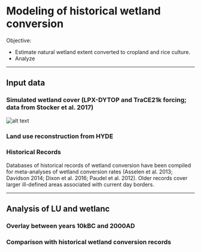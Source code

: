 # Modeling of historical wetland conversion
Objective:
* Estimate natural wetland extent converted to cropland and rice culture.
* Analyze 


___________________________________________________________________________________________________
## Input data 
### Simulated wetland cover (LPX-DYTOP and TraCE21k forcing; data from Stocker et al. 2017)
![alt text](https://s3.us-east-2.amazonaws.com/holocenewetlandloss/inund_stocker_post10k_v6.gif "Logo Title Text 1")

### Land use reconstruction from HYDE

### Historical Records
Databases of historical records of wetland conversion have been compiled for meta-analyses of wetland conversion rates (Asselen et al. 2013; Davidson 2014; Dixon et al. 2016; Paudel et al. 2012). Older records cover larger ill-defined areas associated with current day borders.

___________________________________________________________________________________________________
## Analysis of LU and wetlanc 
### Overlay between years 10kBC and 2000AD 
### Comparison with historical wetland conversion records




